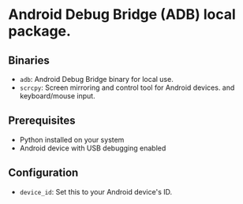 
# Android Debug Bridge (ADB) local package.

## Binaries
- `adb`: Android Debug Bridge binary for local use.
- `scrcpy`: Screen mirroring and control tool for Android devices. and keyboard/mouse input.


## Prerequisites
- Python installed on your system
- Android device with USB debugging enabled

## Configuration
- `device_id`: Set this to your Android device's ID.

